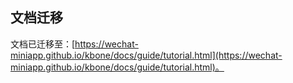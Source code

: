 ## 文档迁移

文档已迁移至：[https://wechat-miniapp.github.io/kbone/docs/guide/tutorial.html](https://wechat-miniapp.github.io/kbone/docs/guide/tutorial.html)。
